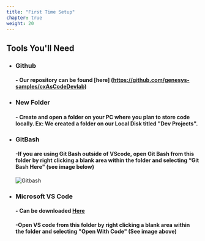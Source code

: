 ```yaml
---
title: "First Time Setup"
chapter: true
weight: 20
---
```


## Tools You'll Need


* ### Github 
    #### - Our repository can be found [here] (https://github.com/genesys-samples/cxAsCodeDevlab)

* ### New Folder
    #### - Create and open a folder on your PC where you plan to store code locally. Ex: We created a folder on our Local Disk titled "Dev Projects".

* ### GitBash
    #### -If you are using Git Bash outside of VScode, open Git Bash from this folder by right clicking a blank area within the folder and selecting “Git Bash Here" (see image below)
    ![Gitbash](/images/gitbash.png)
    
* ### Microsoft VS Code
    #### - Can be downloaded [Here](https://code.visualstudio.com/download)
    #### -Open VS code from this folder by right clicking a blank area within the folder and selecting "Open With Code" (See image above)

